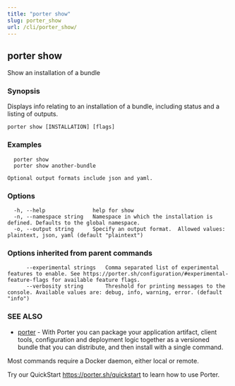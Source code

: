```yaml
---
title: "porter show"
slug: porter_show
url: /cli/porter_show/
---
```

## porter show

Show an installation of a bundle

### Synopsis

Displays info relating to an installation of a bundle, including status and a listing of outputs.

```
porter show [INSTALLATION] [flags]
```

### Examples

```
  porter show
  porter show another-bundle

Optional output formats include json and yaml.

```

### Options

```
  -h, --help               help for show
  -n, --namespace string   Namespace in which the installation is defined. Defaults to the global namespace.
  -o, --output string      Specify an output format.  Allowed values: plaintext, json, yaml (default "plaintext")
```

### Options inherited from parent commands

```
      --experimental strings   Comma separated list of experimental features to enable. See https://porter.sh/configuration/#experimental-feature-flags for available feature flags.
      --verbosity string       Threshold for printing messages to the console. Available values are: debug, info, warning, error. (default "info")
```

### SEE ALSO

* [porter](/cli/porter/)	 - With Porter you can package your application artifact, client tools, configuration and deployment logic together as a versioned bundle that you can distribute, and then install with a single command.

Most commands require a Docker daemon, either local or remote.

Try our QuickStart https://porter.sh/quickstart to learn how to use Porter.


